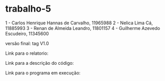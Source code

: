 # trabalho-5
1 - Carlos Henrique Hannas de Carvalho, 11965988
2 - Nelica Lima Cá, 11885993
3 - Renan de Almeida Leandro, 11801157
4 - Guilherme Azevedo Escudeiro, 11345600

versão final: tag V1.0 

Link para o relatorio: 

Link para a descrição do código: 

Link para o programa em execução: 

